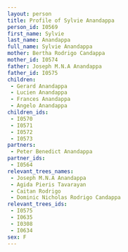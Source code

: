 ```yaml
---
layout: person
title: Profile of Sylvie Anandappa
person_id: I0569
first_name: Sylvie
last_name: Anandappa
full_name: Sylvie Anandappa
mother: Bertha Rodrigo Candappa
mother_id: I0574
father: Joseph M.N.A Anandappa
father_id: I0575
children:
 - Gerard Anandappa
 - Lucien Anandappa
 - Frances Anandappa
 - Angelo Anandappa
children_ids:
 - I0570
 - I0571
 - I0572
 - I0573
partners:
 - Peter Benedict Anandappa
partner_ids:
 - I0564
relevant_trees_names:
 - Joseph M.N.A Anandappa
 - Agida Pieris Tavarayan
 - Caitan Rodrigo
 - Dominic Nicholas Rodrigo Candappa
relevant_trees_ids:
 - I0575
 - I0635
 - I0308
 - I0634
sex: F
---
```


